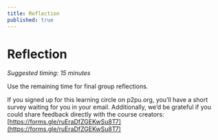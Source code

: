 ```yaml
---
title: Reflection
published: true
---
```


# Reflection
_Suggested timing: 15 minutes_

Use the remaining time for final group reflections.

If you signed up for this learning circle on p2pu.org, you’ll have a short survey waiting for you in your email. Additionally, we’d be grateful if you could share feedback directly with the course creators: [https://forms.gle/ruEraDfZGEKwSu8T7](https://forms.gle/ruEraDfZGEKwSu8T7)